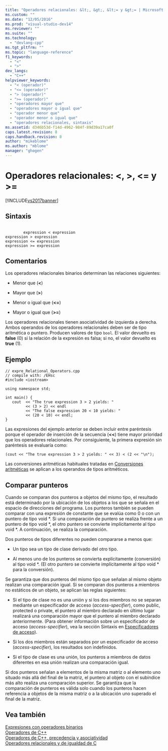```yaml
---
title: "Operadores relacionales: &lt;, &gt;, &lt;= y &gt;= | Microsoft Docs"
ms.custom: ""
ms.date: "12/05/2016"
ms.prod: "visual-studio-dev14"
ms.reviewer: ""
ms.suite: ""
ms.technology: 
  - "devlang-cpp"
ms.tgt_pltfrm: ""
ms.topic: "language-reference"
f1_keywords: 
  - "<"
  - ">"
dev_langs: 
  - "C++"
helpviewer_keywords: 
  - "< (operador)"
  - "<= (operador)"
  - "> (operador)"
  - ">= (operador)"
  - "operadores mayor que"
  - "operadores mayor o igual que"
  - "operador menor que"
  - "operador menor o igual que"
  - "operadores relacionales, sintaxis"
ms.assetid: d346b53d-f14d-4962-984f-89d39a17ca0f
caps.latest.revision: 8
caps.handback.revision: 8
author: "mikeblome"
ms.author: "mblome"
manager: "ghogen"
---
```

# Operadores relacionales: &lt;, &gt;, &lt;= y &gt;=
[!INCLUDE[vs2017banner](../assembler/inline/includes/vs2017banner.md)]

## Sintaxis  
  
```  
  
        expression < expression  
expression > expression  
expression <= expression  
expression >= expression  
```  
  
## Comentarios  
 Los operadores relacionales binarios determinan las relaciones siguientes:  
  
-   Menor que \(**\<**\)  
  
-   Mayor que \(**\>**\)  
  
-   Menor o igual que \(**\<\=**\)  
  
-   Mayor o igual que \(**\>\=**\)  
  
 Los operadores relacionales tienen asociatividad de izquierda a derecha.  Ambos operandos de los operadores relacionales deben ser de tipo aritmética o puntero.  Producen valores de tipo `bool`.  El valor devuelto es **false** \(0\) si la relación de la expresión es falsa; si no, el valor devuelto es **true** \(1\).  
  
## Ejemplo  
  
```  
// expre_Relational_Operators.cpp  
// compile with: /EHsc  
#include <iostream>  
  
using namespace std;  
  
int main() {  
   cout  << "The true expression 3 > 2 yields: "  
         << (3 > 2) << endl  
         << "The false expression 20 < 10 yields: "  
         << (20 < 10) << endl;  
}  
```  
  
 Las expresiones del ejemplo anterior se deben incluir entre paréntesis porque el operador de inserción de la secuencia \(**\<\<**\) tiene mayor prioridad que los operadores relacionales.  Por consiguiente, la primera expresión sin paréntesis se evaluaría como:  
  
```  
(cout << "The true expression 3 > 2 yields: " << 3) < (2 << "\n");  
```  
  
 Las conversiones aritméticas habituales tratadas en [Conversiones aritméticas](../misc/arithmetic-conversions.md) se aplican a los operandos de tipos aritméticos.  
  
## Comparar punteros  
 Cuando se comparan dos punteros a objetos del mismo tipo, el resultado está determinado por la ubicación de los objetos a los que se señala en el espacio de direcciones del programa.  Los punteros también se pueden comparar con una expresión de constante que se evalúa como 0 o con un puntero de tipo void \*.  Si una comparación de puntero se realiza frente a un puntero de tipo void \*, el otro puntero se convierte implícitamente al tipo void \*.  A continuación, se realiza la comparación.  
  
 Dos punteros de tipos diferentes no pueden compararse a menos que:  
  
-   Un tipo sea un tipo de clase derivado del otro tipo.  
  
-   Al menos uno de los punteros se convierta explícitamente \(conversión\) al tipo void \*.  \(El otro puntero se convierte implícitamente al tipo void \* para la conversión\).  
  
 Se garantiza que dos punteros del mismo tipo que señalan al mismo objeto realizan una comparación igual.  Si se comparan dos punteros a miembros no estáticos de un objeto, se aplican las reglas siguientes:  
  
-   Si el tipo de clase no es una unión y si los dos miembros no se separan mediante un especificador de acceso \(*access\-specifier*\), como public, protected o private, el puntero al miembro declarado en último lugar realizará una comparación mayor que el puntero al miembro declarado anteriormente.  \(Para obtener información sobre un especificador de acceso \(*access\-specifier*\), vea la sección Sintaxis en [Especificadores de acceso](../misc/access-specifiers.md)\).  
  
-   Si los dos miembros están separados por un especificador de acceso \(*access\-specifier*\), los resultados son indefinidos.  
  
-   Si el tipo de clase es una unión, los punteros a miembros de datos diferentes en esa unión realizan una comparación igual.  
  
 Si dos punteros señalan a elementos de la misma matriz o al elemento uno situado más allá del final de la matriz, el puntero al objeto con el subíndice más alto realiza una comparación superior.  Se garantiza que la comparación de punteros es válida solo cuando los punteros hacen referencia a objetos de la misma matriz o a la ubicación uno superado el final de la matriz.  
  
## Vea también  
 [Expresiones con operadores binarios](../cpp/expressions-with-binary-operators.md)   
 [Operadores de C\+\+](../misc/cpp-operators.md)   
 [Operadores de C\+\+, precedencia y asociatividad](../cpp/cpp-built-in-operators-precedence-and-associativity.md)   
 [Operadores relacionales y de igualdad de C](../c-language/c-relational-and-equality-operators.md)